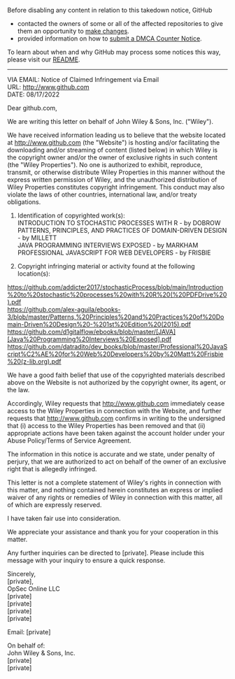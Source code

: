 Before disabling any content in relation to this takedown notice, GitHub
- contacted the owners of some or all of the affected repositories to give them an opportunity to [make changes](https://docs.github.com/en/github/site-policy/dmca-takedown-policy#a-how-does-this-actually-work).
- provided information on how to [submit a DMCA Counter Notice](https://docs.github.com/en/articles/guide-to-submitting-a-dmca-counter-notice).

To learn about when and why GitHub may process some notices this way, please visit our [README](https://github.com/github/dmca/blob/master/README.md#anatomy-of-a-takedown-notice).

---

VIA EMAIL: Notice of Claimed Infringement via Email  
URL: http://www.github.com  
DATE: 08/17/2022  

Dear github.com,

We are writing this letter on behalf of John Wiley & Sons, Inc. ("Wiley").

We have received information leading us to believe that the website located at http://www.github.com (the "Website") is hosting and/or facilitating the downloading and/or streaming of content (listed below) in which Wiley is the copyright owner and/or the owner of exclusive rights in such content (the "Wiley Properties"). No one is authorized to exhibit, reproduce, transmit, or otherwise distribute Wiley Properties in this manner without the express written permission of Wiley, and the unauthorized distribution of Wiley Properties constitutes copyright infringement. This conduct may also violate the laws of other countries, international law, and/or treaty obligations.

1. Identification of copyrighted work(s):  
INTRODUCTION TO STOCHASTIC PROCESSES WITH R - by DOBROW  
PATTERNS, PRINCIPLES, AND PRACTICES OF DOMAIN-DRIVEN DESIGN - by MILLETT  
JAVA PROGRAMMING INTERVIEWS EXPOSED - by MARKHAM  
PROFESSIONAL JAVASCRIPT FOR WEB DEVELOPERS - by FRISBIE  

2. Copyright infringing material or activity found at the following location(s):

https://github.com/addicter2017/stochasticProcess/blob/main/Introduction%20to%20stochastic%20processes%20with%20R%20(%20PDFDrive%20).pdf  
https://github.com/alex-aguila/ebooks-3/blob/master/Patterns,%20Principles%20and%20Practices%20of%20Domain-Driven%20Design%20-%201st%20Edition%20(2015).pdf  
https://github.com/d1gitalflow/ebooks/blob/master/[JAVA][Java%20Programming%20Interviews%20Exposed].pdf  
https://github.com/datradito/dev_books/blob/master/Professional%20JavaScript%C2%AE%20for%20Web%20Developers%20by%20Matt%20Frisbie%20(z-lib.org).pdf

We have a good faith belief that use of the copyrighted materials described above on the Website is not authorized by the copyright owner, its agent, or the law.

Accordingly, Wiley requests that http://www.github.com immediately cease access to the Wiley Properties in connection with the Website, and further requests that http://www.github.com confirms in writing to the undersigned that (i) access to the Wiley Properties has been removed and that (ii) appropriate actions have been taken against the account holder under your Abuse Policy/Terms of Service Agreement.

The information in this notice is accurate and we state, under penalty of perjury, that we are authorized to act on behalf of the owner of an exclusive right that is allegedly infringed.

This letter is not a complete statement of Wiley's rights in connection with this matter, and nothing contained herein constitutes an express or implied waiver of any rights or remedies of Wiley in connection with this matter, all of which are expressly reserved.

I have taken fair use into consideration.

We appreciate your assistance and thank you for your cooperation in this matter.

Any further inquiries can be directed to [private]. Please include this message with your inquiry to ensure a quick response.

Sincerely,  
[private],  
OpSec Online LLC  
[private]  
[private]  
[private]  
[private]  

Email: [private]  

On behalf of:  
John Wiley & Sons, Inc.  
[private]  
[private]
